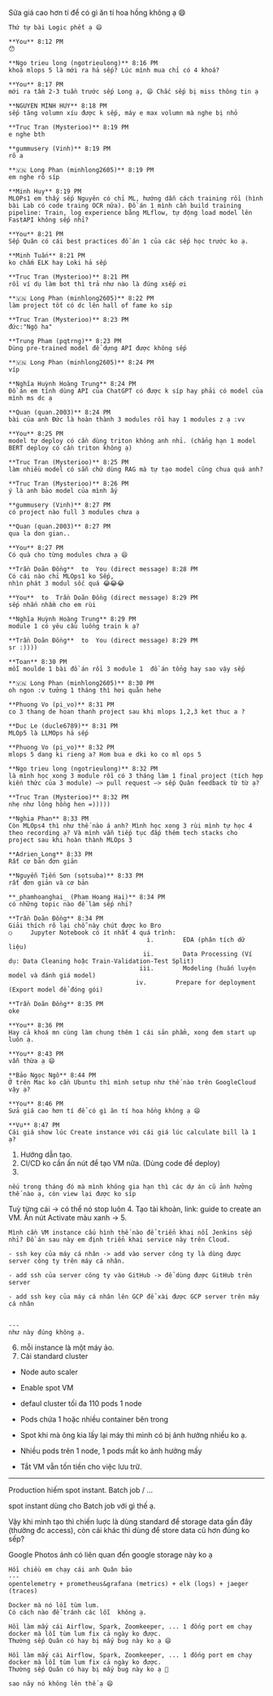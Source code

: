 
Sửa giá cao hơn tí để có gì ăn tí hoa hồng không ạ 😄

```
Thứ tự bài Logic phết ạ 😄  
  
**You** 8:12 PM  
😯  
  
**Ngo trieu long (ngotrieulong)** 8:16 PM  
khoá mlops 5 là mới ra hả sếp? Lúc mình mua chỉ có 4 khoá?  
  
**You** 8:17 PM  
mới ra tầm 2-3 tuần trước sếp Long ạ, 😄 Chắc sếp bị miss thông tin ạ  
  
**NGUYEN MINH HUY** 8:18 PM  
sếp tăng volumn xíu được k sếp, máy e max volumn mà nghe bị nhỏ  
  
**Truc Tran (Mysterioo)** 8:19 PM  
e nghe bth  
  
**gummusery (Vinh)** 8:19 PM  
rõ a  
  
**🇻🇳 Long Phan (minhlong2605)** 8:19 PM  
em nghe rõ síp  
  
**Minh Huy** 8:19 PM  
MLOPs1 em thấy sếp Nguyên có chỉ ML, hướng dẫn cách training rồi (hình bài Lab có code traing OCR nữa). Đồ án 1 mình cần build training pipeline: Train, log experience bằng MLflow, tự động load model lên FastAPI không sếp nhỉ?  
  
**You** 8:21 PM  
Sếp Quân có cái best practices đồ án 1 của các sếp học trước ko ạ.  
  
**Minh Tuấn** 8:21 PM  
ko chấm ELK hay Loki hả sếp  
  
**Truc Tran (Mysterioo)** 8:21 PM  
rồi ví dụ làm bot thì trả như nào là đúng xsếp ơi  
  
**🇻🇳 Long Phan (minhlong2605)** 8:22 PM  
làm project tốt có dc lên hall of fame ko síp  
  
**Truc Tran (Mysterioo)** 8:23 PM  
đức:"Ngộ ha"  
  
**Trung Pham (pqtrng)** 8:23 PM  
Dùng pre-trained model để dựng API được không sếp  
  
**🇻🇳 Long Phan (minhlong2605)** 8:24 PM  
víp  
  
**Nghĩa Huỳnh Hoàng Trung** 8:24 PM  
Đồ án em tính dùng API của ChatGPT có được k síp hay phải có model của mình ms dc ạ  
  
**Quan (quan.2003)** 8:24 PM  
bài của anh Đức là hoàn thành 3 modules rồi hay 1 modules z ạ :vv  
  
**You** 8:25 PM  
model tự deploy có cần dùng triton không anh nhỉ. (chẳng hạn 1 model BERT deploy có cần triton không ạ)  
  
**Truc Tran (Mysterioo)** 8:25 PM  
làm nhiều model có sẵn chứ dùng RAG mà tự tạo model cũng chua quá anh?  
  
**Truc Tran (Mysterioo)** 8:26 PM  
ý là anh bảo model của mình ấy  
  
**gummusery (Vinh)** 8:27 PM  
có project nào full 3 modules chưa ạ  
  
**Quan (quan.2003)** 8:27 PM  
qua la don gian..  
  
**You** 8:27 PM  
Có quà cho từng modules chưa ạ 😄  
  
**Trần Doãn Đồng**  to  You (direct message) 8:28 PM  
Có cái nào chỉ MLOps1 ko Sếp,  
nhìn phát 3 modul sốc quá 😂😂😂  
  
**You**  to  Trần Doãn Đồng (direct message) 8:29 PM  
sếp nhắn nhầm cho em rùi  
  
**Nghĩa Huỳnh Hoàng Trung** 8:29 PM  
module 1 có yêu cầu luồng train k ạ?  
  
**Trần Doãn Đồng**  to  You (direct message) 8:29 PM  
sr :))))  
  
**Toan** 8:30 PM  
mỗi moulde 1 bài đồ án rồi 3 module 1  đồ án tổng hay sao vậy sếp  
  
**🇻🇳 Long Phan (minhlong2605)** 8:30 PM  
oh ngon :v tưởng 1 tháng thì hơi quằn hehe  
  
**Phuong Vo (pi_vo)** 8:31 PM  
co 3 thang de hoan thanh project sau khi mlops 1,2,3 ket thuc a ?  
  
**Duc Le (ducle6789)** 8:31 PM  
MLOp5 là LLMOps hả sếp  
  
**Phuong Vo (pi_vo)** 8:32 PM  
mlops 5 dang ki rieng a? Hom bua e dki ko co ml ops 5  
  
**Ngo trieu long (ngotrieulong)** 8:32 PM  
là mình học xong 3 module rồi có 3 tháng làm 1 final project (tích hợp kiến thức của 3 module) —> pull request —> sếp Quân feedback từ từ ạ?  
  
**Truc Tran (Mysterioo)** 8:32 PM  
nhẹ như lông hồng hen =)))))  
  
**Nghia Phan** 8:33 PM  
Còn MLOps4 thì như thế nào á anh? Mình học xong 3 rùi mình tự học 4 theo recording ạ? Và mình vẫn tiếp tục đắp thêm tech stacks cho project sau khi hoàn thành MLOps 3  
  
**Adrien_Long** 8:33 PM  
Rất cơ bản đơn giản  
  
**Nguyễn Tiến Sơn (sotsuba)** 8:33 PM  
rất đơn giản và cơ bản  
  
**_phamhoanghai_ (Pham Hoang Hai)** 8:34 PM  
có những topic nào để làm sếp nhỉ?  
  
**Trần Doãn Đồng** 8:34 PM  
Giải thích rõ lại chỗ này chút được ko Bro  
○     Jupyter Notebook có ít nhất 4 quá trình:  
                                      i.        EDA (phân tích dữ liệu)  
                                     ii.        Data Processing (Ví dụ: Data Cleaning hoặc Train-Validation-Test Split)  
                                    iii.        Modeling (huấn luyện model và đánh giá model)  
                                   iv.        Prepare for deployment (Export model để đóng gói)  
  
**Trần Doãn Đồng** 8:35 PM  
oke  
  
**You** 8:36 PM  
Hay cả khoá mn cùng làm chung thêm 1 cái sản phẩm, xong đem start up luôn ạ.  
  
**You** 8:43 PM  
vẫn thừa ạ 😄  
  
**Bảo Ngọc Ngô** 8:44 PM  
Ở trên Mac ko cần Ubuntu thì mình setup như thế nào trên GoogleCloud vậy ạ?  
  
**You** 8:46 PM  
Sửa giá cao hơn tí để có gì ăn tí hoa hồng không ạ 😄  
  
**Vu** 8:47 PM  
Cái giá show lúc Create instance với cái giá lúc calculate bill là 1 ạ?
```



1. Hướng dẫn tạo. 
2. CI/CD ko cần ấn nút để tạo VM nữa. (Dùng code để deploy)
3. 
```
nếu trong tháng đó mà mình không gia hạn thì các dự án cũ ảnh hưởng thế nào ạ, còn view lại được ko síp
```
Tuỳ từng cái -> có thể nó stop luôn 
4. Tạo tài khoản, link: guide to create an VM. Ấn nút Activate màu xanh ->
5. 
```
Mình cần VM instance cấu hình thế nào để triển khai nổi Jenkins sếp nhỉ? Đồ án sau này em định triển khai service này trên Cloud.
```



```
- ssh key của máy cá nhân -> add vào server công ty là dùng được server công ty trên máy cá nhân.  
    
- add ssh của server công ty vào GitHub -> để dùng được GitHub trên server  
    
- add ssh key của máy cá nhân lên GCP để xài được GCP server trên máy cá nhân  
    

---  
như này đúng không ạ.
```

6. mỗi instance là một máy ảo. 
7. Cài standard cluster 
- Node auto scaler 
- Enable spot VM
- defaul cluster tối đa 110 pods 1 node 
- Pods chứa 1 hoặc nhiều container bên trong 

- Spot khi mà ông kia lấy lại máy thì mình có bị ảnh hưởng nhiều ko ạ.
- Nhiều pods trên 1 node, 1 pods mất ko ảnh hưởng mấy 
- Tắt VM vẫn tốn tiền cho việc lưu trữ. 
---
Production hiếm spot instant. 
Batch job / ... 

spot instant dùng cho Batch job với gì thế ạ.


Vậy khi mình tạo thì chiến luợc là dùng standard để storage data gần đây (thường đc access), còn cái khác thì dùng để store data cũ hơn đúng ko sếp?

Google Photos ảnh có liên quan đến google storage này ko ạ

```
Hồi chiều em chạy cái anh Quân bảo  
---  
opentelemetry + prometheus&grafana (metrics) + elk (logs) + jaeger (traces)  
  
Docker mà nó lỗi tùm lum.  
Có cách nào để tránh các lỗi  không ạ.
```

```
Hồi làm mấy cái Airflow, Spark, Zoomkeeper, ... 1 đống port em chạy docker mà lỗi tùm lum fix cả ngày ko được.  
Thường sếp Quân có hay bị mấy bug này ko ạ 😄
```

```
Hồi làm mấy cái Airflow, Spark, Zoomkeeper, ... 1 đống port em chạy docker mà lỗi tùm lum fix cả ngày ko được.    
Thường sếp Quân có hay bị mấy bug này ko ạ 🥲
```

```
sao nãy nó không lên thế ạ 😄
```